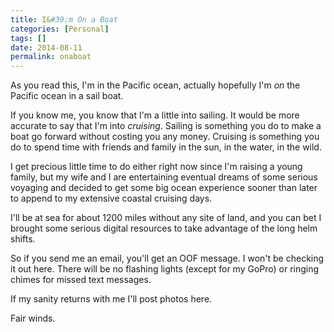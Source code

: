 ```yaml
---
title: I&#39;m On a Boat
categories: [Personal]
tags: []
date: 2014-08-11
permalink: onaboat
---
```


As you read this, I&#39;m in the Pacific ocean, actually hopefully I&#39;m _on_ the Pacific ocean in a sail boat.


If you know me, you know that I&#39;m a little into sailing. It would be more accurate to say that I&#39;m into _cruising_. Sailing is something you do to make a boat go forward without costing you any money. Cruising is something you do to spend time with friends and family in the sun, in the water, in the wild.

I get precious little time to do either right now since I&#39;m raising a young family, but my wife and I are entertaining eventual dreams of some serious voyaging and decided to get some big ocean experience sooner than later to append to my extensive coastal cruising days.

I&#39;ll be at sea for about 1200 miles without any site of land, and you can bet I brought some serious digital resources to take advantage of the long helm shifts.

So if you send me an email, you&#39;ll get an OOF message. I won&#39;t be checking it out here. There will be no flashing lights (except for my GoPro) or ringing chimes for missed text messages.

If my sanity returns with me I&#39;ll post photos here.

Fair winds.